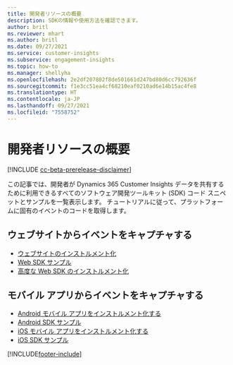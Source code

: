 ```yaml
---
title: 開発者リソースの概要
description: SDKの情報や使用方法を確認できます。
author: britl
ms.reviewer: mhart
ms.author: britl
ms.date: 09/27/2021
ms.service: customer-insights
ms.subservice: engagement-insights
ms.topic: how-to
ms.manager: shellyha
ms.openlocfilehash: 2e2df207802f8de501661d247bd80d6cc792636f
ms.sourcegitcommit: f1e3cc51ea4cf68210eaf0210ad6e14b15ac4fe8
ms.translationtype: HT
ms.contentlocale: ja-JP
ms.lasthandoff: 09/27/2021
ms.locfileid: "7558752"
---
```

# <a name="developer-resources-overview"></a>開発者リソースの概要

[!INCLUDE [cc-beta-prerelease-disclaimer](includes/cc-beta-prerelease-disclaimer.md)]

この記事では、開発者が Dynamics 365 Customer Insights データを共有するために利用できるすべてのソフトウェア開発ツールキット (SDK) コード スニペットとサンプルを一覧表示します。 チュートリアルに従って、プラットフォームに固有のイベントのコードを取得します。

## <a name="capture-events-from-websites"></a>ウェブサイトからイベントをキャプチャする

- [ウェブサイトのインストルメント化](instrument-website.md)
- [Web SDK サンプル](websdk-sample.md)
- [高度な Web SDK のインストルメント化](advanced-SDK-implementation.md)

## <a name="capture-events-from-mobile-apps"></a>モバイル アプリからイベントをキャプチャする

- [Android モバイル アプリをインストルメント化する](get-started-android.md)
- [Android SDK サンプル](androidsdk-sample.md)
- [iOS モバイル アプリをインストルメント化する](get-started-ios.md)
- [iOS SDK サンプル](iossdk-sample.md)

[!INCLUDE[footer-include](../includes/footer-banner.md)]
